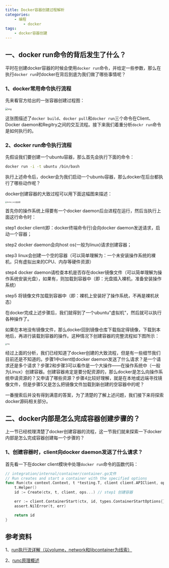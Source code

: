 ```yaml
---
title: Docker容器创建过程解析
categories:
    - 编程
        - docker
tags:
    - docker容器创建
---
```


## 一、docker run命令的背后发生了什么？

平时在创建docker容器的时候会使用`docker run`命令，并给定一些参数，那么在执行`docker run`时docker在背后到底为我们做了哪些事情呢？

### 1、docker常用命令执行流程

先来看官方给出的一张容器创建过程图：

<img src="/images/docker创建容器流程图-官方.png" alt="img" style="zoom: 50%;" />

这张图描述了`docker build`、`docker pull`和`docker run`三个命令在Client、Docker daemon和Regitry之间的交互流程。接下来我们着重分析`dockr run`命令是如何执行的。

<!-- more -->

### 2、docker run命令执行流程

先假设我们要创建一个ubuntu容器，那么首先会执行下面的命令：

```bash
docker run -i -t ubuntu /bin/bash
```

执行上述命令后，docker会为我们启动一个ubuntu容器，那么docker在后台都执行了哪些动作呢？

docker创建容器的大致过程可以用下面这幅图来描述：

<img src="/images/docker_run大致流程.png" alt="docker_run大致流程" style="zoom: 33%;" />

首先你的操作系统上得要有一个docker daemon后台进程在运行，然后当执行上面这行命令时：

step1  docker client(即：docker终端命令行)会向docker daemon发送请求，启动一个容器；

step2  docker daemon会向host os(一般为linux)请求创建容器；

step3  linux会创建一个空的容器（可以简单理解为：一个未安装操作系统的裸机，只有虚拟出来的CPU、内存等硬件资源）

step4  docker daemon请检查本机是否存在docker镜像文件（可以简单理解为操作系统安装光盘），如果有，则加载到容器中（即：光盘插入裸机，准备安装操作系统）

step5  将镜像文件加载到容器中（即：裸机上安装好了操作系统，不再是裸机状态）

在docker完成上述步骤后，我们就得到了一个ubuntu"虚拟机"，然后就可以执行各种操作了。



如果在本地没有镜像文件，那么docker回到镜像仓库下载指定得镜像，下载到本地后，再进行装载到容器的操作。这种情况下创建容器的完整流程如下图所示：

<img src="/images/docker拉取镜像创建容器的大致流程.png" alt="img" style="zoom:33%;" />



经过上面的分析，我们已经知道了docker创建的大致流程，但是有一些细节我们目前还是不知道的。步骤1中client给docker daemon发送了什么请求？是一个请求还是多个请求？步骤2和步骤3可以看作是一个大操作——在操作系统中（一般为Linux）创建容器。创建容器肯定是要分配资源的，那么docker是怎么向操作系统申请资源的？又申请了哪些资源？步骤4比较好理解，就是在本地或远端寻找镜像文件，但是步骤5又是怎么把镜像文件加载到新创建的空容器中的呢？

一番搜索后并没有得到满意的答案，为了清楚的了解上述问题，我们接下来将探索docker源码相关部分。



## 二、docker内部是怎么完成容器创建步骤的？

上一节已经梳理清楚了docker创建容器的流程，这一节我们就来探索一下docker内部是怎么完成容器创建每一个步骤的？

### 1、创建容器时，client向docker daemon发送了什么请求？

首先看一下在docker client模块中处理`docker run`命令的函数代码：

```go
// integration/internal/container/container.go文件
// Run creates and start a container with the specified options
func Run(ctx context.Context, t *testing.T, client client.APIClient, ops ...func(*TestContainerConfig)) string {
	t.Helper()
	id := Create(ctx, t, client, ops...) // step1 创建容器

	err := client.ContainerStart(ctx, id, types.ContainerStartOptions{}) // step2 开启容器
	assert.NilError(t, err)

	return id
}
```





## 参考资料

1、[run执行流详解（以volume，network和libcontainer为线索）](https://www.dockone.io/article/1239)

2、[runc原理概述](https://blog.csdn.net/qq_33339479/article/details/122134279)
